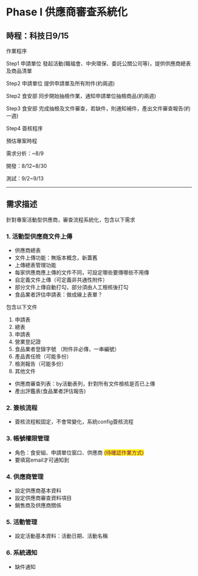 # Phase I 供應商審查系統化

## 時程：科技日9/15

作業程序

Step1 申請單位 發起活動(職福會、中央環保、委託公關公司等)，提供供應商總表及商品清單

Step2 申請單位 提供申請單及所有附件(約兩週)

Step2 食安部 同步開始抽檢作業，通知申請單位抽檢商品(約兩週)

Step3 食安部 完成抽檢及文件審查，若缺件，則通知補件，產出文件審查報告(約一週)

Step4 簽核程序



預估專案時程

需求分析：\~8/9

開發：8/12\~8/30

測試：9/2\~9/13



***

## 需求描述

針對專案活動型供應商，審查流程系統化，包含以下需求

### 1. 活動型供應商文件上傳

* 供應商總表
* 文件上傳功能：無版本概念，新蓋舊
* 上傳總表管理功能
* 每家供應商應上傳的文件不同，可設定哪些要傳哪些不用傳
* 自定義文件上傳（可定義非共通性附件）
* 部分文件上傳自動打勾，部分須由人工檢核後打勾
* 食品業者評估申請表：做成線上表單？

包含以下文件

1. 申請表
2. 總表
3. 申請表
4. 營業登記證
5. 食品業者登錄字號 （附件非必傳，一串編號）
6. 產品責任險（可能多份）
7. 檢測報告（可能多份）
8. 其他文件

* 供應商審查列表：by活動表列，針對所有文件檢核是否已上傳
* 產出評鑑表(食品業者評估報告)

&#x20;

### 2. 簽核流程

* 簽核流程較固定，不會常變化，系統config簽核流程



### 3. 帳號權限管理

* 角色：食安組、申請單位窗口、供應商 <mark style="color:purple;">(待確認作業方式)</mark>
* 要填寫email才可通知到

### 4. 供應商管理

* 設定供應商基本資料
* 設定供應商審查資料項目
* 銷售商及供應商關係



### 5. 活動管理

* 設定活動基本資料：活動日期、活動名稱

### 6. 系統通知

* 缺件通知


